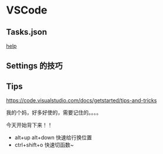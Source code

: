# VSCode

## Tasks.json

[help](https://code.visualstudio.com/Docs/editor/tasks)



## Settings 的技巧



## Tips

https://code.visualstudio.com/docs/getstarted/tips-and-tricks

我的个妈，好多好使的，需要记住的。。。。

今天开始背下来！！

- alt+up alt+down 快速给行换位置
- ctrl+shift+o 快速切函数~
